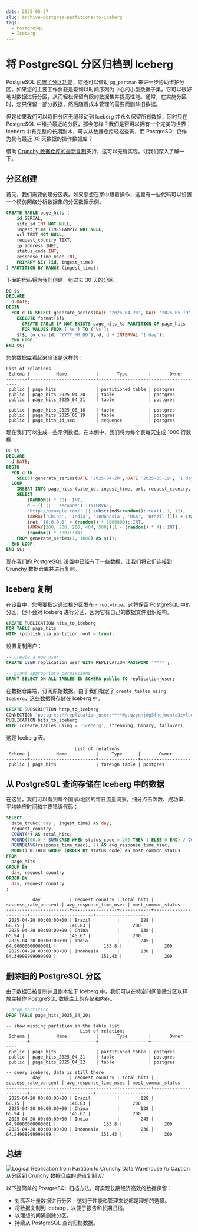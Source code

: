 ```yaml
---
date: 2025-05-27
slug: archive-postgres-partitions-to-iceberg
tags:
  - PostgreSQL
  - Iceberg
---
```


# 将 PostgreSQL 分区归档到 Iceberg

PostgreSQL [内置了分区功能](https://www.crunchydata.com/blog/native-partitioning-with-postgres)，您还可以借助 `pg_partman` 来进一步协助维护分区。如果您的主要工作负载是查询以时间序列为中心的小型数据子集，它可以很好地对数据进行分区，从而轻松保留有限的数据集并提高性能。通常，在实施分区时，您只保留一部分数据，然后随着成本管理的需要而删除旧数据。

但是如果我们可以将旧分区无缝移动到 Iceberg 并永久保留所有数据，同时只在 PostgreSQL 中维护最近的分区，那会怎样？我们是否可以拥有一个完美的世界：Iceberg 中有完整的长期副本，可以从数据仓库轻松查询，而 PostgreSQL 仍作为具有最近 30 天数据的操作数据库？

借助 [Crunchy 数据仓库的最新复制](https://www.crunchydata.com/blog/logical-replication-from-postgres-to-iceberg)支持，这可以无缝实现。让我们深入了解一下。

<!-- more -->

## 分区创建

首先，我们需要创建分区表。如果您想在家中跟着操作，这里有一些代码可以设置一个模仿网络分析数据集的分区数据示例。

``` sql linenums="1"
CREATE TABLE page_hits (
    id SERIAL,
    site_id INT NOT NULL,
    ingest_time TIMESTAMPTZ NOT NULL,
    url TEXT NOT NULL,
    request_country TEXT,
    ip_address INET,
    status_code INT,
    response_time_msec INT,
    PRIMARY KEY (id, ingest_time)
) PARTITION BY RANGE (ingest_time);
```

下面的代码将为我们创建一组过去 30 天的分区。

``` sql linenums="1"
DO $$
DECLARE
  d DATE;
BEGIN
  FOR d IN SELECT generate_series(DATE '2025-04-20', DATE '2025-05-19', INTERVAL '1 day') LOOP
    EXECUTE format($f$
      CREATE TABLE IF NOT EXISTS page_hits_%s PARTITION OF page_hits
      FOR VALUES FROM ('%s') TO ('%s');
    $f$, to_char(d, 'YYYY_MM_DD'), d, d + INTERVAL '1 day');
  END LOOP;
END $$;
```

您的数据库看起来应该是这样的：

```
List of relations
 Schema |          Name           |       Type        |       Owner
--------+-------------------------+-------------------+-------------------
 public | page_hits               | partitioned table | postgres
 public | page_hits_2025_04_20    | table             | postgres
 public | page_hits_2025_04_21    | table             | postgres
 ...
 public | page_hits_2025_05_18    | table             | postgres
 public | page_hits_2025_05_19    | table             | postgres
 public | page_hits_id_seq        | sequence          | postgres
```

现在我们可以生成一些示例数据。在本例中，我们将为每个表每天生成 1000 行数据：

``` sql linenums="1"
DO $$
DECLARE
  d DATE;
BEGIN
  FOR d IN
    SELECT generate_series(DATE '2025-04-20', DATE '2025-05-19', '1 day'::INTERVAL)
  LOOP
    INSERT INTO page_hits (site_id, ingest_time, url, request_country, ip_address, status_code, response_time_msec)
    SELECT
        (RANDOM() * 30)::INT,
        d + (i || ' seconds')::INTERVAL,
        'http://example.com/' || substr(md5(random()::text), 1, 12),
        (ARRAY['China', 'India', 'Indonesia', 'USA', 'Brazil'])[1 + (random() * 4)::INT],
        inet '10.0.0.0' + (random() * 1000000)::INT,
        (ARRAY[200, 200, 200, 404, 500])[1 + (random() * 4)::INT],
        (random() * 300)::INT
    FROM generate_series(1, 1000) AS s(i);
  END LOOP;
END $$;
```

现在我们的 PostgreSQL 设置中已经有了一些数据，让我们将它们连接到 Crunchy 数据仓库并进行复制。

## Iceberg 复制

在设置中，您需要指定通过根分区发布 - `root=true`。这将保留 PostgreSQL 中的分区，但不会对 Iceberg 进行分区，因为它有自己的数据文件组织结构。

``` sql linenums="1"
CREATE PUBLICATION hits_to_iceberg
FOR TABLE page_hits
WITH (publish_via_partition_root = true);
```

设置复制用户：

``` sql linenums="1"
-- create a new user
CREATE USER replication_user WITH REPLICATION PASSWORD '****';

-- grant appropriate permissions
GRANT SELECT ON ALL TABLES IN SCHEMA public TO replication_user;
```

在数据仓库端，订阅原始数据。由于我们指定了 `create_tables_using Iceberg`，这些数据将存储在 Iceberg 中。

``` sql linenums="1"
CREATE SUBSCRIPTION http_to_iceberg
CONNECTION 'postgres://replication_user:****@p.qzyqhjdg3fhejocnta3zvleomq.db.postgresbridge.com:5432/postgres?sslmode=require'
PUBLICATION hits_to_iceberg
WITH (create_tables_using = 'iceberg', streaming, binary, failover);
```

这是 Iceberg 表。

```
                          List of relations
 Schema |          Name           |     Type      |       Owner
--------+-------------------------+---------------+-------------------
 public | page_hits               | foreign table | postgres

```

## 从 PostgreSQL 查询存储在 Iceberg 中的数据

在这里，我们可以看到每个国家/地区的每日流量洞察，细分点击次数、成功率、平均响应时间和主要错误代码：

``` sql linenums="1"
SELECT
  date_trunc('day', ingest_time) AS day,
  request_country,
  COUNT(*) AS total_hits,
  ROUND(100.0 * SUM(CASE WHEN status_code = 200 THEN 1 ELSE 0 END) / COUNT(*), 2) AS success_rate_percent,
  ROUND(AVG(response_time_msec), 2) AS avg_response_time_msec,
  MODE() WITHIN GROUP (ORDER BY status_code) AS most_common_status
FROM
  page_hits
GROUP BY
  day, request_country
ORDER BY
  day, request_country
;
```
``` title="Output"
          day           | request_country | total_hits | success_rate_percent | avg_response_time_msec | most_common_status
------------------------+-----------------+------------+----------------------+------------------------+--------------------
 2025-04-20 00:00:00+00 | Brazil          |        128 |                68.75 |                 146.83 |                200
 2025-04-20 00:00:00+00 | China           |        138 |                65.94 |                 145.67 |                200
 2025-04-20 00:00:00+00 | India           |        245 |    64.90000000000001 |                  153.8 |                200
 2025-04-20 00:00:00+00 | Indonesia       |        230 |    64.34999999999999 |                 151.43 |                200

```

## 删除旧的 PostgreSQL 分区

由于数据已被复制并且副本位于 Iceberg 中，我们可以在特定时间删除分区以释放主操作 PostgreSQL 数据库上的存储和内存。

``` sql linenums="1"
--drop partition
DROP TABLE page_hits_2025_04_20;
```

```
-- show missing partition in the table list
                            List of relations
 Schema |          Name           |       Type        |       Owner
--------+-------------------------+-------------------+-------------------
 public | page_hits               | partitioned table | postgres
 public | page_hits_2025_04_21    | table             | postgres
 public | page_hits_2025_04_22    | table             | postgres
```

```
-- query iceberg, data is still there
          day           | request_country | total_hits | success_rate_percent | avg_response_time_msec | most_common_status
------------------------+-----------------+------------+----------------------+------------------------+--------------------
 2025-04-20 00:00:00+00 | Brazil          |        128 |                68.75 |                 146.83 |                200
 2025-04-20 00:00:00+00 | China           |        138 |                65.94 |                 145.67 |                200
 2025-04-20 00:00:00+00 | India           |        245 |    64.90000000000001 |                  153.8 |                200
 2025-04-20 00:00:00+00 | Indonesia       |        230 |    64.34999999999999 |                 151.43 |                200

```

## 总结

![Logical Replication from Partition to Crunchy Data Warehouse](imgs/logical-replication-partitons-to-iceberg.avif)
/// Caption
从分区到 Crunchy 数据仓库的逻辑复制
///

以下是简单的 PostgreSQL 归档方法，可实现长期经济高效的数据保留：

- 对高吞吐量数据进行分区 - 这对于性能和管理来说都是理想的选择。
- 将数据复制到 Iceberg，以便于报告和长期归档。
- 以理想的间隔删除分区。
- 持续从 PostgreSQL 查询归档数据。

